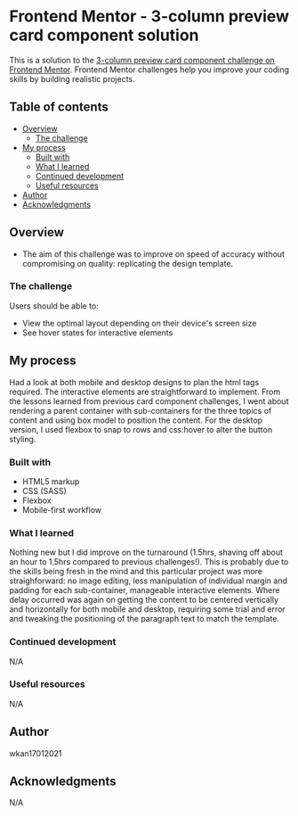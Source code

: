 # Frontend Mentor - 3-column preview card component solution

This is a solution to the [3-column preview card component challenge on Frontend Mentor](https://www.frontendmentor.io/challenges/3column-preview-card-component-pH92eAR2-). Frontend Mentor challenges help you improve your coding skills by building realistic projects.

## Table of contents

- [Overview](#overview)
  - [The challenge](#the-challenge)
- [My process](#my-process)
  - [Built with](#built-with)
  - [What I learned](#what-i-learned)
  - [Continued development](#continued-development)
  - [Useful resources](#useful-resources)
- [Author](#author)
- [Acknowledgments](#acknowledgments)

## Overview

- The aim of this challenge was to improve on speed of accuracy without compromising on quality: replicating the design template.

### The challenge

Users should be able to:

- View the optimal layout depending on their device's screen size
- See hover states for interactive elements

## My process

Had a look at both mobile and desktop designs to plan the html tags required. The interactive elements are straightforward to implement. From the lessons learned from previous card component challenges, I went about rendering a parent container with sub-containers for the three topics of content and using box model to position the content. For the desktop version, I used flexbox to snap to rows and css:hover to alter the button styling.

### Built with

- HTML5 markup
- CSS (SASS)
- Flexbox
- Mobile-first workflow

### What I learned

Nothing new but I did improve on the turnaround (1.5hrs, shaving off about an hour to 1.5hrs compared to previous challenges!). This is probably due to the skills being fresh in the mind and this particular project was more straighforward: no image editing, less manipulation of individual margin and padding for each sub-container, manageable interactive elements. Where delay occurred was again on getting the content to be centered vertically and horizontally for both mobile and desktop, requiring some trial and error and tweaking the positioning of the paragraph text to match the template.

### Continued development

N/A

### Useful resources

N/A

## Author

wkan17012021

## Acknowledgments

N/A
